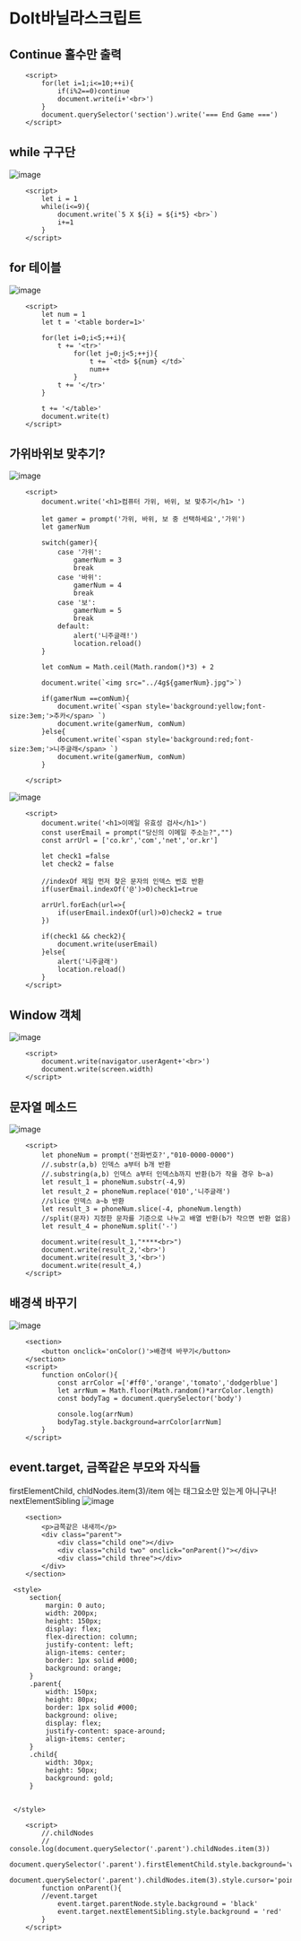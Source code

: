 DoIt바닐라스크립트
====================

## Continue 홀수만 출력
```
    <script>
        for(let i=1;i<=10;++i){
            if(i%2==0)continue
            document.write(i+'<br>')
        }
        document.querySelector('section').write('=== End Game ===')
    </script>
```

## while 구구단
![image](https://user-images.githubusercontent.com/30430227/125612130-89e1ec7a-7f3b-4d7c-a1c8-9476bde807aa.png)
```
    <script>
        let i = 1
        while(i<=9){
            document.write(`5 X ${i} = ${i*5} <br>`)
            i+=1
        }
    </script>
```

## for 테이블
![image](https://user-images.githubusercontent.com/30430227/125613342-32a45c14-499e-4329-9390-c43bacde258f.png)
```
    <script>
        let num = 1
        let t = '<table border=1>'

        for(let i=0;i<5;++i){
            t += '<tr>'
                for(let j=0;j<5;++j){
                    t += `<td> ${num} </td>`
                    num++
                }
            t += '</tr>'
        }

        t += '</table>'
        document.write(t)
    </script>
```

## 가위바위보 맞추기?
![image](https://user-images.githubusercontent.com/30430227/125717676-b9b6c5e5-c143-47c6-bedf-dc78bc255aeb.png)
```
    <script>
        document.write('<h1>컴퓨터 가위, 바위, 보 맞추기</h1> ')

        let gamer = prompt('가위, 바위, 보 중 선택하세요','가위')
        let gamerNum

        switch(gamer){
            case '가위':
                gamerNum = 3
                break
            case '바위':
                gamerNum = 4
                break
            case '보':
                gamerNum = 5
                break
            default:
                alert('니주글래!')
                location.reload()
        }

        let comNum = Math.ceil(Math.random()*3) + 2

        document.write(`<img src="../4g${gamerNum}.jpg">`)

        if(gamerNum ==comNum){
            document.write(`<span style='background:yellow;font-size:3em;'>추카</span> `)
            document.write(gamerNum, comNum)
        }else{
            document.write(`<span style='background:red;font-size:3em;'>니주글래</span> `)
            document.write(gamerNum, comNum)
        }

    </script>
```

![image](https://user-images.githubusercontent.com/30430227/125723794-7bfc11f7-8813-49e6-9a99-a0641046a474.png)
```
    <script>
        document.write('<h1>이메일 유효성 검사</h1>')
        const userEmail = prompt("당신의 이메일 주소는?","")
        const arrUrl = ['co.kr','com','net','or.kr']

        let check1 =false
        let check2 = false

        //indexOf 제일 먼저 찾은 문자의 인덱스 번호 반환
        if(userEmail.indexOf('@')>0)check1=true

        arrUrl.forEach(url=>{
            if(userEmail.indexOf(url)>0)check2 = true
        })

        if(check1 && check2){
            document.write(userEmail)
        }else{
            alert('니주글래')
            location.reload()
        }
    </script>

```

## Window 객체
![image](https://user-images.githubusercontent.com/30430227/125729109-6826a766-0876-4d8c-aa87-df68831184a4.png)
```
    <script>
        document.write(navigator.userAgent+'<br>')
        document.write(screen.width)
    </script>
```

## 문자열 메소드
![image](https://user-images.githubusercontent.com/30430227/125731787-d2379175-1993-4929-94e5-aa4703e4209e.png)
```
    <script>
        let phoneNum = prompt('전화번호?',"010-0000-0000")
        //.substr(a,b) 인덱스 a부터 b개 반환
        //.substring(a,b) 인덱스 a부터 인덱스b까지 반환(b가 작을 경우 b~a)
        let result_1 = phoneNum.substr(-4,9)
        let result_2 = phoneNum.replace('010','니주글래')
        //slice 인덱스 a~b 반환
        let result_3 = phoneNum.slice(-4, phoneNum.length)
        //split(문자) 지정한 문자를 기준으로 나누고 배열 반환(b가 작으면 반환 없음)
        let result_4 = phoneNum.split('-')

        document.write(result_1,"****<br>")
        document.write(result_2,'<br>')
        document.write(result_3,'<br>')
        document.write(result_4,)
    </script>
```

## 배경색 바꾸기
![image](https://user-images.githubusercontent.com/30430227/125734675-749b3ee6-2eb6-4ec9-952d-02d06960547a.png)
```
    <section>
        <button onclick='onColor()'>배경색 바꾸기</button>
    </section>
    <script>
        function onColor(){
            const arrColor =['#ff0','orange','tomato','dodgerblue']
            let arrNum = Math.floor(Math.random()*arrColor.length)
            const bodyTag = document.querySelector('body')

            console.log(arrNum)
            bodyTag.style.background=arrColor[arrNum]
        }
    </script>
```

## event.target, 금쪽같은 부모와 자식들
firstElementChild, chldNodes.item(3)/item 에는 태그요소만 있는게 아니구나!
nextElementSibling
![image](https://user-images.githubusercontent.com/30430227/125756044-7e205db3-4663-4b4d-a1d2-7a36add79b8d.png)
```
    <section>
        <p>금쪽같은 내새끼</p>
        <div class="parent">
            <div class="child one"></div>
            <div class="child two" onclick="onParent()"></div>
            <div class="child three"></div>
        </div>
    </section>
```
```
 <style>
     section{
         margin: 0 auto;
         width: 200px;
         height: 150px;
         display: flex;
         flex-direction: column;
         justify-content: left;
         align-items: center;
         border: 1px solid #000;
         background: orange;
     }
     .parent{
         width: 150px;
         height: 80px;
         border: 1px solid #000;
         background: olive;
         display: flex;
         justify-content: space-around;
         align-items: center;
     }
     .child{
         width: 30px;
         height: 50px;
         background: gold;
     }
     

 </style>
```
```
    <script>
        //.childNodes
        // console.log(document.querySelector('.parent').childNodes.item(3))
        document.querySelector('.parent').firstElementChild.style.background='white'
        document.querySelector('.parent').childNodes.item(3).style.cursor='pointer'
        function onParent(){
        //event.target
            event.target.parentNode.style.background = 'black'
            event.target.nextElementSibling.style.background = 'red'
        }
    </script>
```
